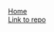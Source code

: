 [Home](https://www.vatsalambastha.com/unimic/)  
[Link to repo](https://www.github.com/adrenak/unimic)